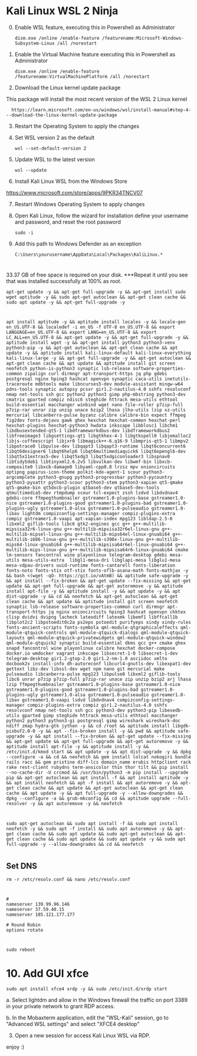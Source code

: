 # Kali Linux WSL 2 Ninja

0. Enable WSL feature, executing this in Powershell as Administrator

       dism.exe /online /enable-feature /featurename:Microsoft-Windows-Subsystem-Linux /all /norestart


1. Enable the Virtual Machine feature executing this in Powershell as Administrator

       dism.exe /online /enable-feature /featurename:VirtualMachinePlatform /all /norestart
   
2. Download the Linux kernel update package

This package will install the most recent version of the WSL 2 Linux kernel

      https://learn.microsoft.com/en-us/windows/wsl/install-manual#step-4---download-the-linux-kernel-update-package


3. Restart the Operating System to apply the changes

4. Set WSL version 2 as the default

       wsl --set-default-version 2
   

5. Update WSL to the latest version

       wsl --update
   
6. Install Kali Linux WSL from the Windows Store

https://www.microsoft.com/store/apps/9PKR34TNCV07

7. Restart Windows Operating System to apply changes   
    
8. Open Kali Linux, follow the wizard for installation define your username and password, and reset the root password

       sudo -i

9. Add this path to Windows Defender as an exception

       C:\Users\yourusername\AppData\Local\Packages\KaliLinux.*

#
33.37 GB of free space is required on your disk. ***Repeat it until you see that was installed successfully at 100% as root.

    apt-get update -y && apt-get full-upgrade -y && apt-get install sudo wget aptitude -y && sudo apt-get autoclean && apt-get clean cache && sudo apt update -y && apt-get full-upgrade -y

#

    apt install aptitude -y && aptitude install locales -y && locale-gen en_US.UTF-8 && localedef -i en_US -f UTF-8 en_US.UTF-8 && export LANGUAGE=en_US.UTF-8 && export LANG=en_US.UTF-8 && export LC_ALL=en_US.UTF-8 && apt-get update -y && apt-get full-upgrade -y && aptitude install wget -y && apt-get install python3 python3-venv python3-pip -y && apt-get autoclean && apt-get clean cache && apt update -y && aptitude install kali-linux-default kali-linux-everything kali-linux-large -y && apt-get full-upgrade -y && apt-get autoclean && apt-get clean cache && apt update && aptitude install git screen neofetch python-is-python3 synaptic lsb-release software-properties-common zipalign curl dirmngr apt-transport-https jq php gdebi postgresql nginx hping3 hashcat openvpn synaptic caca-utils inetutils-traceroute mdbtools make libncurses5-dev module-assistant mingw-w64 pdns-tools synaptic autopsy pcsxr gir1.2-nautilus-4.0 sshfs resolvconf nmap net-tools ssh gcc python2 python3 gimp php-mbstring python3-dev cmatrix gparted compiz ndisc6 steghide httrack mesa-utils ethtool build-essential macchanger winbind wget nano file-roller p7zip-full p7zip-rar unrar zip unzip unace bzip2 lhasa jlha-utils lzip xz-utils mercurial libcanberra-pulse byzanz calibre calibre-bin expect ffmpeg fig2dev fonts-dejavu gawk ghex hexchat hexchat-common hexchat-perl hexchat-plugins hexchat-python3 hwdata inkscape libblosc1 libchm1 libdbusextended-qt5-1 libdframeworkdbus-dev libdframeworkdbus2 libfreeimage3 libgsettings-qt1 libgtkhex-4-1 libgtkspell0 libjemalloc2 libjs-coffeescript libjxr0 libmagick++-6.q16-9 libmpris-qt5-1 libmpv2 libpotrace0 libpulse-dev libqapt3 libqapt3-runtime libqt6concurrent6 libqt6designer6 libqt6help6 libqt6multimediaquick6 libqt6opengl6-dev libqt5x11extras5-dev libqt5xdg3 libqt5xdgiconloader3 libspnav0 libtidy5deb1 libtinyxml2.6.2v5 libvulkan-dev libwmf-bin libxcb-composite0 libxcb-damage0 libyaml-cpp0.8 lrzsz mpv onioncircuits optipng papirus-icon-theme polkit-kde-agent-1 scour python3-argcomplete python3-gnupg python3-progressbar python3-pycountry python3-pyxattr python3-scour python3-stem python3-xapian qt5-qmake qt5-qmake-bin qt5dxcb-plugin qtbase5-dev qtbase5-dev-tools qtmultimedia5-dev rtmpdump scour tcl-expect zssh lsdvd libdvdnav4 gdebi-core ffmpegthumbnailer gstreamer1.0-plugins-base gstreamer1.0-nice gstreamer1.0-plugins-good gstreamer1.0-plugins-bad gstreamer1.0-plugins-ugly gstreamer1.0-alsa gstreamer1.0-pulseaudio gstreamer1.0-libav lightdm compizconfig-settings-manager compiz-plugins-extra compiz gstreamer1.0-vaapi apt-xapian-index mpg123 libldap-2.5-0 libxml2 giflib-tools libc6 gtk2-engines gcc g++ g++-multilib-mipsisa32r6-linux-gnu g++-multilib-mipsisa32r6el-linux-gnu g++-multilib-mipsel-linux-gnu g++-multilib-mips64el-linux-gnuabi64 g++-multilib-i686-linux-gnu g++-multilib-s390x-linux-gnu g++-multilib-mips64-linux-gnuabi64 g++-multilib-mipsisa64r6el-linux-gnuabi64 g++-multilib-mips-linux-gnu g++-multilib-mipsisa64r6-linux-gnuabi64 cmake lm-sensors fancontrol wine playonlinux telegram-desktop gdebi mesa-utils mesa-utils-extra  libgl1-mesa-dri libglapi-mesa libglu1-mesa mesa-vdpau-drivers uuid-runtime fonts-cantarell fonts-liberation fonts-noto fonts-stix otf-stix fonts-oflb-asana-math fonts-mathjax -y && bash <(wget -qO- https://git.io/vAtmB) && aptitude safe-upgrade -y && apt install --fix-broken && apt-get update --fix-missing && apt-get update && apt-get full-upgrade && apt-get autoremove -y && aptitude install apt-file -y && aptitude install -y && apt update -y && apt dist-upgrade -y && cd && neofetch && apt-get autoclean && apt-get clean cache && apt update && aptitude install git screen neofetch synaptic lsb-release software-properties-common curl dirmngr apt-transport-https jq nginx onioncircuits hping3 hashcat openvpn chktex clisp dvidvi dvipng lacheck latexdiff latexmk libemf1 libffcall1b libplot2c2 libpstoedit0c2a ps2eps pstoedit purifyeps xindy xindy-rules fonts-ancient-scripts fonts-symbola qml-module-qtgraphicaleffects qml-module-qtquick-controls qml-module-qtquick-dialogs qml-module-qtquick-layouts qml-module-qtquick-privatewidgets qml-module-qtquick-window2 qml-module-qtquick2 synaptic build-essential dkms gcc g++ cmake ghex snapd fancontrol wine playonlinux calibre hexchat docker-compose docker.io wmdocker vagrant inkscape libsecret-1-0 libsecret-1-dev telegram-desktop gir1.2-gtop-2.0 gir1.2-nm-1.0 asciidoc xmlto docbook2x install-info dh-autoreconf libcurl4-gnutls-dev libexpat1-dev gettext libz-dev libssl-dev wget npm nano git mercurial make pulseaudio libcanberra-pulse mpg123 libpulse0 libxml2 giflib-tools libc6 unrar p7zip p7zip-full p7zip-rar unace zip unzip bzip2 arj lhasa lzip ffmpegthumbnailer gstreamer1.0-plugins-base gstreamer1.0-nice gstreamer1.0-plugins-good gstreamer1.0-plugins-bad gstreamer1.0-plugins-ugly gstreamer1.0-alsa gstreamer1.0-pulseaudio gstreamer1.0-libav gstreamer1.0-vaapi lsdvd libdvdnav4 compizconfig-settings-manager compiz-plugins-extra compiz gir1.2-nautilus-4.0 sshfs resolvconf nmap net-tools ssh gcc python3-dev python3-pip libesedb-utils gparted gimp steghide httrack mesa-utils ethtool macchanger python2 python3 python3-gi postgresql gimp wireshark wireshark-doc ndiff zmap hydra-gtk jython -y && cd /root && aptitude install libgdk-pixbuf2.0-0 -y && apt --fix-broken install -y && pwd && aptitude safe-upgrade -y && apt install --fix-broken && apt-get update --fix-missing && apt-get update && apt-get full-upgrade && apt-get autoremove -y && aptitude install apt-file -y && aptitude install -y && /etc/init.d/kmod start && apt update -y && apt dist-upgrade -y && dpkg --configure -a && cd && neofetch && gem install lolcat nokogiri bundle rails racc && gem pristine diff-lcs domain_name erubis httpclient rack rake rest-client rubydns term-ansicolor thin thor tilt && pip install --no-cache-dir -U crcmod && /usr/bin/python3 -m pip install --upgrade pip && apt-get autoclean && apt install -f && apt install aptitude -y && apt install neofetch && apt -f install && apt autoremove -y && apt-get clean cache && apt update && apt-get autoclean && apt-get clean cache && apt update -y && apt full-upgrade -y --allow-downgrades && dpkg --configure -a && grub-mkconfig && cd && aptitude upgrade --full-resolver -y && apt autoremove -y && neofetch

#    
#       
    sudo apt-get autoclean && sudo apt install -f && sudo apt install neofetch -y && sudo apt -f install && sudo apt autoremove -y && apt-get clean cache && sudo apt update && sudo apt-get autoclean && apt-get clean cache && sudo apt update && sudo apt update -y && sudo apt full-upgrade -y --allow-downgrades && cd && neofetch
# 
#
## Set DNS
       
    rm -r /etc/resolv.conf && nano /etc/resolv.conf
#      
    #
    nameserver 139.99.96.146
    nameserver 37.59.40.15
    nameserver 185.121.177.177

    # Round Robin
    options rotate

#    
    sudo reboot

#
#       
#

# 10. Add GUI xfce

    sudo apt install xfce4 xrdp -y && sudo /etc/init.d/xrdp start

a. Select lightdm and allow in the Windows firewall the traffic on port 3389 in your private network to grant RDP access.

b. In the Mobaxterm application, edit the "WSL-Kali" session, go to "Advanced WSL settings" and select "XFCE4 desktop"

3. Open a new session for access Kali Linux WSL via RDP.


enjoy
:)
